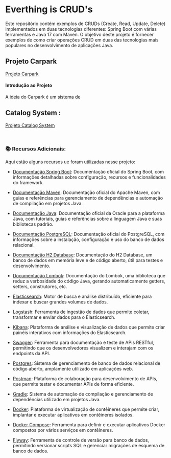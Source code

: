 # Everthing is CRUD's

Este repositório contém exemplos de CRUDs (Create, Read, Update, Delete) implementados em duas tecnologias diferentes: Spring Boot com várias ferramentas e Java 17 com Maven. O objetivo deste projeto é fornecer exemplos de como criar operações CRUD em duas das tecnologias mais populares no desenvolvimento de aplicações Java.

## Projeto Carpark
  [Projeto Carpark](https://github.com/SuhMoraes/crud-spring/tree/main/carpark)

#### Introdução ao Projeto

A ideia do Carpark é um sistema de 


## Catalog System  : 
[Projeto Catalog System](https://github.com/SuhMoraes/crud-spring/tree/main/catalog-system)



<br />

### 📚 Recursos Adicionais:
Aqui estão alguns recursos  ue foram utilizadas nesse projeto:

- [Documentação Spring Boot](https://spring.io/projects/spring-boot): Documentação oficial do Spring Boot, com informações detalhadas sobre configuração, recursos e funcionalidades do framework.

- [Documentação Maven](https://maven.apache.org/): Documentação oficial do Apache Maven, com guias e referências para gerenciamento de dependências e automação de compilação em projetos Java.

- [Documentação Java](https://docs.oracle.com/en/java/): Documentação oficial da Oracle para a plataforma Java, com tutoriais, guias e referências sobre a linguagem Java e suas bibliotecas padrão.

- [Documentação PostgreSQL](https://www.postgresql.org/docs/): Documentação oficial do PostgreSQL, com informações sobre a instalação, configuração e uso do banco de dados relacional.

- [Documentação H2 Database](https://www.h2database.com/html/main.html): Documentação do H2 Database, um banco de dados em memória leve e de código aberto, útil para testes e desenvolvimento.

- [Documentação Lombok](https://projectlombok.org/features/all): Documentação do Lombok, uma biblioteca que reduz a verbosidade do código Java, gerando automaticamente getters, setters, construtores, etc.

- [Elasticsearch](https://www.elastic.co/elasticsearch/): Motor de busca e análise distribuído, eficiente para indexar e buscar grandes volumes de dados.

- [Logstash](https://www.elastic.co/logstash/): Ferramenta de ingestão de dados que permite coletar, transformar e enviar dados para o Elasticsearch.

- [Kibana](https://www.elastic.co/kibana/): Plataforma de análise e visualização de dados que permite criar painéis interativos com informações do Elasticsearch.

- [Swagger](https://swagger.io/docs/): Ferramenta para documentação e teste de APIs RESTful, permitindo que os desenvolvedores visualizem e interajam com os endpoints da API.

- [Postgres](https://www.postgresql.org/docs/): Sistema de gerenciamento de banco de dados relacional de código aberto, amplamente utilizado em aplicações web.

- [Postman](https://www.postman.com/): Plataforma de colaboração para desenvolvimento de APIs, que permite testar e documentar APIs de forma eficiente.

- [Gradle](https://gradle.org/): Sistema de automação de compilação e gerenciamento de dependências utilizado em projetos Java.

- [Docker](https://www.docker.com/): Plataforma de virtualização de contêineres que permite criar, implantar e executar aplicativos em contêineres isolados.

- [Docker Compose](https://docs.docker.com/compose/): Ferramenta para definir e executar aplicativos Docker compostos por vários serviços em contêineres.

- [Flyway](https://flywaydb.org/): Ferramenta de controle de versão para banco de dados, permitindo versionar scripts SQL e gerenciar migrações de esquema de banco de dados.
